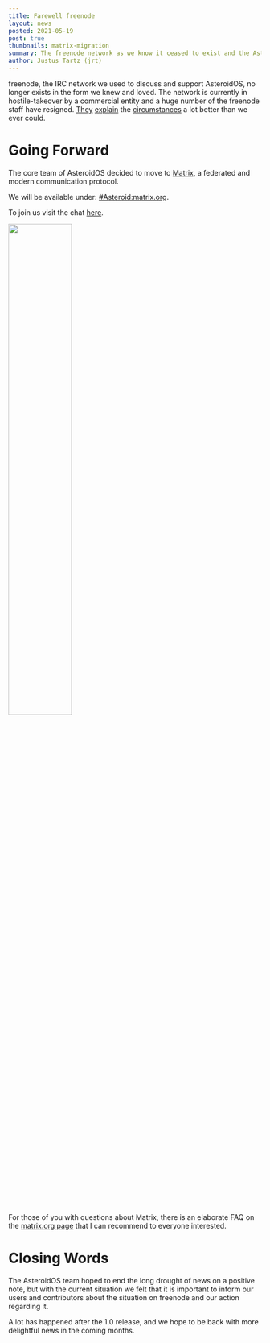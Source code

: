 ```yaml
---
title: Farewell freenode
layout: news
posted: 2021-05-19
post: true
thumbnails: matrix-migration
summary: The freenode network as we know it ceased to exist and the AsteroidOS project will use Matrix going forward.
author: Justus Tartz (jrt)
---
```


<p>freenode, the IRC network we used to discuss and support AsteroidOS, no longer exists in the form we knew and loved.
The network is currently in hostile-takeover by a commercial entity and a huge number of the freenode staff have resigned. <a href="https://gist.github.com/jesopo/45a3e9cdbe517dc55e6058eb43b00ed9">They</a> <a href="https://fuchsnet.ch/freenode-resign-letter.txt">explain</a> the <a href="https://gist.github.com/aaronmdjones/1a9a93ded5b7d162c3f58bdd66b8f491">circumstances</a> a lot better than we ever could.</p>

<h1>Going Forward</h1>

<p>The core team of AsteroidOS decided to move to <a href="https://en.wikipedia.org/wiki/Matrix_(protocol)">Matrix</a>, a federated and modern communication protocol.</p>

<p></b>We will be available under: <a href="https://matrix.to/#/#Asteroid:matrix.org">#Asteroid:matrix.org</a>.</b></p>

<p>To join us visit the chat <a href="https://matrix.to/#/#Asteroid:matrix.org">here</a>.</p>

<img class="community-header-img" style="width: 50%; height: auto;" src="/public/img/news-img/element-login.webp" />

<p>For those of you with questions about Matrix, there is an elaborate FAQ on the <a href="https://matrix.org/faq/">matrix.org page</a> that I can recommend to everyone interested.</p>

<h1>Closing Words</h1>

<p>The AsteroidOS team hoped to end the long drought of news on a positive note, but with the current situation we felt that it is important to inform our users and contributors about the situation on freenode and our action regarding it.</p>

<p>A lot has happened after the 1.0 release, and we hope to be back with more delightful news in the coming months.</p>
